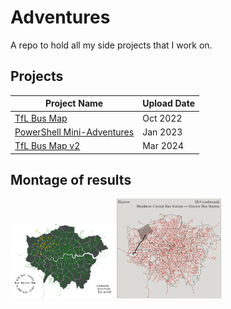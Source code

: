 # Adventures
A repo to hold all my side projects that I work on.

## Projects
| Project Name | Upload Date |
| --- | --- |
| [TfL Bus Map](TfL%20Bus%20Map) | Oct 2022 |
| [PowerShell Mini-Adventures](PowerShell%20Mini-Adventures) | Jan 2023 |
| [TfL Bus Map v2](TfL%20Bus%20Map%20v2) | Mar 2024 |

## Montage of results
<div id="project-images">
<img src="https://github.com/L-Sva/adventures/blob/main/TfL%20Bus%20Map/images/map_final.png" width=33%>
<img src="./TfL Bus Map v2/images/bus_route_v2_final.png" width=33%>
</div>
